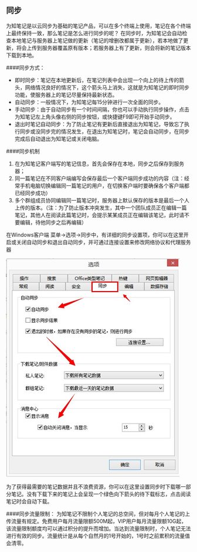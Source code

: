 ## 同步
为知笔记是以云同步为基础的笔记产品，可以在多个终端上使用，笔记在各个终端上最终保持一致，那么笔记是怎么进行同步的呢？
在同步时，为知笔记会自动检查本地笔记与服务器上笔记做的更新（笔记的增删改都属于更新），若本地做了更新，将会上传到服务器覆盖原有版本；若服务器上有了更新，则会将新的笔记版本下载到本地。

####同步方式：

- 即时同步：笔记在本地更新后，在笔记列表中会出现一个向上的待上传的箭头，网络情况良好的情况下，这个箭头马上消失，这就是为知笔记的即时同步功能，使服务器上的笔记尽量保持最新状态。
- 自动同步：一般情况下，为知笔记每15分钟进行一次全面的同步。
- 手动同步：由于自动同步有一个时间间隔，你也可以手动执行同步操作，点击为知笔记左上角头像右侧的同步按钮，或快捷键F9即可开始手动同步。
- 退出时笔记自动同步：为了防止笔记有更新后直接退出为知笔记，导致忘了执行同步或没同步完的情况发生，在退出为知笔记时，笔记会自动同步，在同步完成后自动退出为知笔记或关闭电脑。



####同步机制

1. 在为知笔记客户端写的笔记信息，首先会保存在本地，同步之后保存到服务器；
2. 同一篇笔记在不同客户端编写会保存最后一个客户端同步成功的内容（注：经常手机电脑切换编辑同一篇笔记的用户，在切换客户端时要确保各个客户端都已经同步成功）
3. 多个群组成员协同编辑同一篇笔记时，服务器上默认保存的版本是最后一个人上传的版本。（注：为了防止版本冲突发生，其中一个团队成员正在编辑一篇笔记，其他人在阅读此篇笔记时，会提示某某成员正在编辑该笔记，此时请不要编辑，待他同步之后再编辑）

在Windows客户端 菜单->选项->同步中，有详细的同步设置项，你可以在这里开启或关闭自动同步和退出自动同步，并可通过连接设置来修改网络协议和代理服务器

![W9](img/W9.jpg)

为了获得最需要的笔记数据并且不浪费资源，你可以在这里设置同步时下载哪一部分笔记。没有下载下来的笔记上会呈现一个绿色向下箭头的待下载标志，点击阅读笔记时会自动下载。

####同步流量限制：
为知笔记不限制个人笔记的总空间，但对每月个人笔记的上传流量有规定。免费用户每月流量限额500M起，VIP用户每月流量限额10G起，该流量限制额度均可以通过积分的提升而增加。当达到流量限制时，个人笔记无法进行有效的同步。流量统计是从每个自然月的1号开始的，1号时之前累积的流量值会清零。
